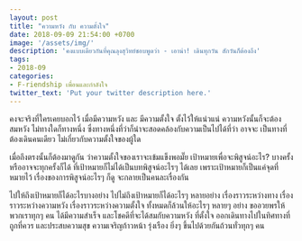 ```yaml
---
layout: post
title: "ความหวัง กับ ความตั้งใจ"
date: 2018-09-09 21:54:00 +0700
image: '/assets/img/'
description: 'คงแบบเดียวกันที่คุณลุงสุวิทย์ชอบพูดว่า - เอาน่า! เดินทุกวัน สักวันก็ต้องถึง'
tags:
- 2018-09
categories:
- F-riendship เพื่อนและกำลังใจ
twitter_text: 'Put your twitter description here.'
---
```

คงจะจริงที่ใครเคยบอกไว้ เมื่อมีความหวัง และ มีความตั้งใจ ตั้งไว้ให้แน่วแน่ ความหวังนั้นก็จะต้องสมหวัง ไม่ทางใดก็ทางหนึ่ง ซึ่งทางหนึ่งที่ว่าก็น่าจะสอดคล้องกับความเป็นไปได้ที่ว่า อาจจะ เป็นทางที่ต้องเดินคนเดียว ไม่เกี่ยวกับความตั้งใจของผู้ใด

เมื่อถึงตรงนั้นก็ต้องมาดูกัน ว่าความตั้งใจของเราจะเข้มแข็งพอมั๊ย เป้าหมายเพื่อจะพิสูจน์อะไร? บางครั้งหรืออาจจะทุกครั้งก็ได้ ที่เป้าหมายก็ไม่ได้เป็นบทพิสูจน์อะไรๆ ได้เลย เพราะเป้าหมายก็เป็นแค่จุดที่หมายไว้ เรื่องของการพิสูจน์อะไรๆ ก็ดู จะกลายเป็นคนละเรื่องกัน

ไปให้ถึงเป้าหมายก็ได้อะไรบางอย่าง ไปไม่ถึงเป้าหมายก็ได้อะไรๆ หลายอย่าง เรื่องราวระหว่างทาง เรื่องราวระหว่างความหวัง เรื่องราวระหว่างความตั้งใจ ทั้งหมดก็ล้วนให้อะไรๆ หลายๆ อย่าง ขออวยพรให้พวกเราทุกๆ คน ได้มีความสำเร็จ และโชคดีที่จะได้สมกับความหวัง ที่ตั้งใจ ออกเดินทางไปในทิศทางที่ถูกที่ควร และประสบความสุข ความเจริญก้าวหน้า รุ่งเรือง ยิ่งๆ ขึ้นไปด้วยกันถ้วนทั่วทุกๆ คน
